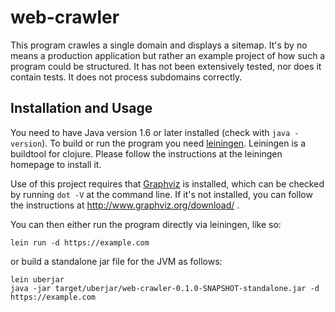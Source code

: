 # web-crawler

This program crawles a single domain and displays a sitemap. 
It's by no means a production application but rather an example project of 
how such a program could be structured. It has not been extensively
tested, nor does it contain tests. It does not process subdomains correctly.

## Installation and Usage

You need to have Java version 1.6 or later installed (check with `java -version`). To build
or run the program you need [leiningen](https://leiningen.org/). Leiningen is a buildtool for 
clojure. Please follow the instructions at the leiningen homepage to install it. 

Use of this project requires that [Graphviz](http://www.graphviz.org) is installed, 
which can be checked by running `dot -V` at the command line.  If it's not installed, 
you can follow the instructions at http://www.graphviz.org/download/ .

You can then either run the program directly via leiningen, like so:
```
lein run -d https://example.com 
```
or build a standalone jar file for the JVM as follows:
```
lein uberjar 
java -jar target/uberjar/web-crawler-0.1.0-SNAPSHOT-standalone.jar -d https://example.com
```
